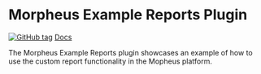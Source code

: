 # Morpheus Example Reports Plugin

[![GitHub tag](https://img.shields.io/github/tag/martezr/morpheus-example-reports-plugin?color=3271a8)](https://GitHub.com/martezr/morpheus-example-reports-plugin/tags/)
[Docs](https://github.com/martezr/morpheus-example-reports-plugin)

The Morpheus Example Reports plugin showcases an example of how to use the custom report functionality in the Mopheus platform.
